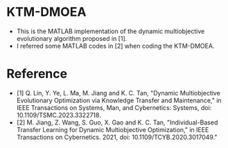 # KTM-DMOEA
- This is the MATLAB implementation of the dynamic multiobjective evolutionary algorithm proposed in [1].
- I referred some MATLAB codes in [2] when coding the KTM-DMOEA.

# Reference
- [1] Q. Lin, Y. Ye, L. Ma, M. Jiang and K. C. Tan, "Dynamic Multiobjective Evolutionary Optimization via Knowledge Transfer and Maintenance," in IEEE Transactions on Systems, Man, and Cybernetics: Systems, doi: 10.1109/TSMC.2023.3322718.
- [2] M. Jiang, Z. Wang, S. Guo, X. Gao and K. C. Tan, "Individual-Based Transfer Learning for Dynamic Multiobjective Optimization," in IEEE Transactions on Cybernetics. 2021, doi: 10.1109/TCYB.2020.3017049."
